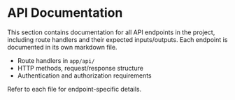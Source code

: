 # API Documentation

This section contains documentation for all API endpoints in the project, including route handlers and their expected inputs/outputs. Each endpoint is documented in its own markdown file.

- Route handlers in `app/api/`
- HTTP methods, request/response structure
- Authentication and authorization requirements

Refer to each file for endpoint-specific details.
